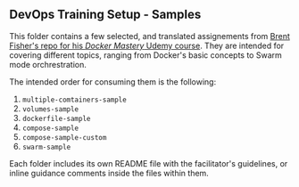 ## DevOps Training Setup - Samples

This folder contains a few selected, and translated assignements from [Brent Fisher's repo for his _Docker Mastery_ Udemy course](https://github.com/bretfisher/udemy-docker-mastery). They are intended for covering different topics, ranging from Docker's basic concepts to Swarm mode orchrestration.

The intended order for consuming them is the following:

1. ``multiple-comtainers-sample``
2. ``volumes-sample``
3. ``dockerfile-sample``
4. ``compose-sample``
5. ``compose-sample-custom``
6. ``swarm-sample``

Each folder includes its own README file with the facilitator's guidelines, or inline guidance comments inside the files within them.
